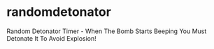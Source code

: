# randomdetonator
Random Detonator Timer - When The Bomb Starts Beeping You Must Detonate It To Avoid Explosion!
